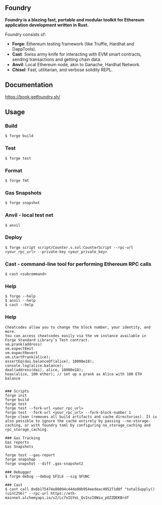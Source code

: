 ## Foundry

**Foundry is a blazing fast, portable and modular toolkit for Ethereum application development written in Rust.**

Foundry consists of:

-   **Forge**: Ethereum testing framework (like Truffle, Hardhat and DappTools).
-   **Cast**: Swiss army knife for interacting with EVM smart contracts, sending transactions and getting chain data.
-   **Anvil**: Local Ethereum node, akin to Ganache, Hardhat Network.
-   **Chisel**: Fast, utilitarian, and verbose solidity REPL.

## Documentation

https://book.getfoundry.sh/

## Usage

### Build

```shell
$ forge build
```

### Test

```shell
$ forge test
```

### Format

```shell
$ forge fmt
```

### Gas Snapshots

```shell
$ forge snapshot
```

### Anvil - local test net

```shell
$ anvil
```

### Deploy

```shell
$ forge script script/Counter.s.sol:CounterScript --rpc-url <your_rpc_url> --private-key <your_private_key>
```

### Cast - command-line tool for performing Ethereum RPC calls

```shell
$ cast <subcommand>
```

### Help

```shell
$ forge --help
$ anvil --help
$ cast --help
```
### Help
```forge test cheatcodes
Cheatcodes allow you to change the block number, your identity, and more. 
You can access cheatcodes easily via the vm instance available in Forge Standard Library’s Test contract.
vm.prank(address)
vm.expectEmit
vm.expectRevert
vm.startPrank(alice);
assertEq(dai.balanceOf(alice), 10000e18);
console.log(alice.balance);
deal(address(dai), alice, 10000e18);
hoax(alice, 100 ether); // set up a prank as Alice with 100 ETH balance


### Scripts 
forge init 
forge build 
forge test
forge test --fork-url <your_rpc_url>
forge test --fork-url <your_rpc_url> --fork-block-number 1
forge clean (removes all build artifacts and cache directories). It is also possible to ignore the cache entirely by passing --no-storage-caching, or with foundry toml by configuring no_storage_caching and rpc_storage_caching.

### Gas Tracking
Gas reports 
Gas Snapshots

forge test --gas-report
forge snapshop
forge snapshot --diff .gas-snapshot2

### Debugger 
$ forge debug --debug $FILE --sig $FUNC

### Cast 
$ cast call 0x6b175474e89094c44da98b954eedeac495271d0f "totalSupply()(uint256)" --rpc-url https://eth-mainnet.alchemyapi.io/v2/Lc7oIGYeL_QvInzI0Wiu_pOZZDEKBrdf


